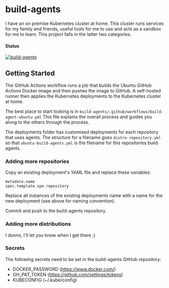 # build-agents
I have an on premise Kubernetes cluster at home. This cluster runs services for my family and friends, useful tools for me to use and acts as a sandbox for me to learn. This project falls in the latter two categories.

#### Status
[![build-agents](https://github.com/clincha/build-agents/actions/workflows/build-agent-ubuntu.yml/badge.svg)](https://github.com/clincha/build-agents/actions/workflows/build-agent-ubuntu.yml)

## Getting Started
The GitHub Actions workflow runs a job that builds the Ubuntu GitHub Actions Docker image and then pushes the image to GitHub. A self-hosted runner then applies the Kubernetes deployments to the Kubernetes cluster at home.

The best place to start looking is in
`build-agents/.github/workflows/build-agent-ubuntu.yml` This file explains the overall process and guides you along to the others through the process.

The deployments folder has customised deployments for each repository that uses agents. The structure for a filename goes `distro-repository.yml` so that `ubuntu-build-agents.yml` is the filename for this repositories build agents.

### Adding more repositories
Copy an existing deployment's YAML file and replace these variables:
    
    metadata.name
    spec.template.spe.repository


Replace all instances of the existing deployments name with a name for the new deployment (see above for naming convention).

Commit and push to the build-agents repository.

### Adding more distributions
I donno, I'll let you know when I get there ;)

### Secrets
The following secrets need to be set in the build-agents GitHub repository:
- DOCKER_PASSWORD (https://www.docker.com/)
- GH_PAT_TOKEN (https://github.com/settings/tokens)
- KUBECONFIG (~/.kube/config)